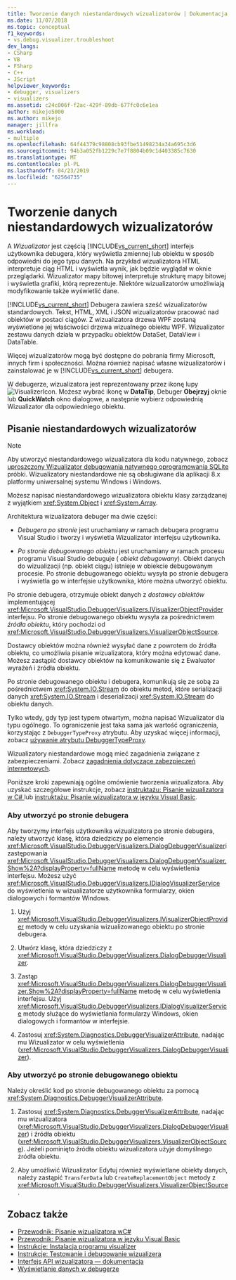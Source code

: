 ```yaml
---
title: Tworzenie danych niestandardowych wizualizatorów | Dokumentacja firmy Microsoft
ms.date: 11/07/2018
ms.topic: conceptual
f1_keywords:
- vs.debug.visualizer.troubleshoot
dev_langs:
- CSharp
- VB
- FSharp
- C++
- JScript
helpviewer_keywords:
- debugger, visualizers
- visualizers
ms.assetid: c24c006f-f2ac-429f-89db-677fc0c6e1ea
author: mikejo5000
ms.author: mikejo
manager: jillfra
ms.workload:
- multiple
ms.openlocfilehash: 64f44379c98808cb93fbe51498234a34a695c3d6
ms.sourcegitcommit: 94b3a052fb1229c7e7f8804b09c1d403385c7630
ms.translationtype: MT
ms.contentlocale: pl-PL
ms.lasthandoff: 04/23/2019
ms.locfileid: "62564735"
---
```

# <a name="create-custom-data-visualizers"></a>Tworzenie danych niestandardowych wizualizatorów
 A *Wizualizator* jest częścią [!INCLUDE[vs_current_short](../code-quality/includes/vs_current_short_md.md)] interfejs użytkownika debugera, który wyświetla zmiennej lub obiektu w sposób odpowiedni do jego typu danych. Na przykład wizualizatora HTML interpretuje ciąg HTML i wyświetla wynik, jak będzie wyglądał w oknie przeglądarki. Wizualizator mapy bitowej interpretuje strukturę mapy bitowej i wyświetla grafiki, którą reprezentuje. Niektóre wizualizatorów umożliwiają modyfikowanie także wyświetlić dane.

 [!INCLUDE[vs_current_short](../code-quality/includes/vs_current_short_md.md)] Debugera zawiera sześć wizualizatorów standardowych. Tekst, HTML, XML i JSON wizualizatorów pracować nad obiektów w postaci ciągów. Z wizualizatora drzewa WPF zostaną wyświetlone jej właściwości drzewa wizualnego obiektu WPF. Wizualizator zestawu danych działa w przypadku obiektów DataSet, DataView i DataTable.

Więcej wizualizatorów mogą być dostępne do pobrania firmy Microsoft, innych firm i społeczności. Można również napisać własne wizualizatorów i zainstalować je w [!INCLUDE[vs_current_short](../code-quality/includes/vs_current_short_md.md)] debugera.

W debugerze, wizualizatora jest reprezentowany przez ikonę lupy ![VisualizerIcon](../debugger/media/dbg-tips-visualizer-icon.png "ikonę Wizualizator"). Możesz wybrać ikonę w **DataTip**, Debuger **Obejrzyj** oknie lub **QuickWatch** okno dialogowe, a następnie wybierz odpowiednią Wizualizator dla odpowiedniego obiektu.

## <a name="write-custom-visualizers"></a>Pisanie niestandardowych wizualizatorów

 > [!NOTE]
 > Aby utworzyć niestandardowego wizualizatora dla kodu natywnego, zobacz [uproszczony Wizualizator debugowania natywnego oprogramowania SQLite](https://github.com/Microsoft/VSSDK-Extensibility-Samples/tree/master/SqliteVisualizer) próbki. Wizualizatory niestandardowe nie są obsługiwane dla aplikacji 8.x platformy uniwersalnej systemu Windows i Windows.

Możesz napisać niestandardowego wizualizatora obiektu klasy zarządzanej z wyjątkiem <xref:System.Object> i <xref:System.Array>.

Architektura wizualizatora debuger ma dwie części:

- *Debugera po stronie* jest uruchamiany w ramach debugera programu Visual Studio i tworzy i wyświetla Wizualizator interfejsu użytkownika.

- *Po stronie debugowanego obiektu* jest uruchamiany w ramach procesu programu Visual Studio debuguje ( *obiekt debugowany*). Obiekt danych do wizualizacji (np. obiekt ciągu) istnieje w obiekcie debugowanym procesie. Po stronie debugowanego obiektu wysyła po stronie debugera i wyświetla go w interfejsie użytkownika, które można utworzyć obiektu.

Po stronie debugera, otrzymuje obiekt danych z *dostawcy obiektów* implementującej <xref:Microsoft.VisualStudio.DebuggerVisualizers.IVisualizerObjectProvider> interfejsu. Po stronie debugowanego obiektu wysyła za pośrednictwem *źródła obiektu*, który pochodzi od <xref:Microsoft.VisualStudio.DebuggerVisualizers.VisualizerObjectSource>.

Dostawcy obiektów można również wysyłać dane z powrotem do źródła obiektu, co umożliwia pisanie wizualizatora, który można edytować dane. Możesz zastąpić dostawcy obiektów na komunikowanie się z Ewaluator wyrażeń i źródła obiektu.

Po stronie debugowanego obiektu i debugera, komunikują się ze sobą za pośrednictwem <xref:System.IO.Stream> do obiektu metod, które serializacji danych <xref:System.IO.Stream> i deserializacji <xref:System.IO.Stream> do obiektu danych.

Tylko wtedy, gdy typ jest typem otwartym, można napisać Wizualizator dla typu ogólnego. To ograniczenie jest taka sama jak wartość ograniczenia, korzystając z `DebuggerTypeProxy` atrybutu. Aby uzyskać więcej informacji, zobacz [używanie atrybutu DebuggerTypeProxy](../debugger/using-debuggertypeproxy-attribute.md).

Wizualizatory niestandardowe mogą mieć zagadnienia związane z zabezpieczeniami. Zobacz [zagadnienia dotyczące zabezpieczeń internetowych](../debugger/visualizer-security-considerations.md).

Poniższe kroki zapewniają ogólne omówienie tworzenia wizualizatora. Aby uzyskać szczegółowe instrukcje, zobacz [instruktażu: Pisanie wizualizatora w C# ](../debugger/walkthrough-writing-a-visualizer-in-csharp.md) lub [instruktażu: Pisanie wizualizatora w języku Visual Basic](../debugger/walkthrough-writing-a-visualizer-in-visual-basic.md).

### <a name="to-create-the-debugger-side"></a>Aby utworzyć po stronie debugera

Aby tworzymy interfejs użytkownika wizualizatora po stronie debugera, należy utworzyć klasę, która dziedziczy po elemencie <xref:Microsoft.VisualStudio.DebuggerVisualizers.DialogDebuggerVisualizer>i zastępowania <xref:Microsoft.VisualStudio.DebuggerVisualizers.DialogDebuggerVisualizer.Show%2A?displayProperty=fullName> metodę w celu wyświetlenia interfejsu. Możesz użyć <xref:Microsoft.VisualStudio.DebuggerVisualizers.IDialogVisualizerService> do wyświetlenia w wizualizatorze użytkownika formularzy, okien dialogowych i formantów Windows.

1. Użyj <xref:Microsoft.VisualStudio.DebuggerVisualizers.IVisualizerObjectProvider> metody w celu uzyskania wizualizowanego obiektu po stronie debugera.

1. Utwórz klasę, która dziedziczy z <xref:Microsoft.VisualStudio.DebuggerVisualizers.DialogDebuggerVisualizer>.

1. Zastąp <xref:Microsoft.VisualStudio.DebuggerVisualizers.DialogDebuggerVisualizer.Show%2A?displayProperty=fullName> metodę w celu wyświetlenia interfejsu. Użyj <xref:Microsoft.VisualStudio.DebuggerVisualizers.IDialogVisualizerService> metody służące do wyświetlania formularzy Windows, okien dialogowych i formantów w interfejsie.

4. Zastosuj <xref:System.Diagnostics.DebuggerVisualizerAttribute>, nadając mu Wizualizator w celu wyświetlenia (<xref:Microsoft.VisualStudio.DebuggerVisualizers.DialogDebuggerVisualizer>).

### <a name="to-create-the-debuggee-side"></a>Aby utworzyć po stronie debugowanego obiektu

Należy określić kod po stronie debugowanego obiektu za pomocą <xref:System.Diagnostics.DebuggerVisualizerAttribute>.

1. Zastosuj <xref:System.Diagnostics.DebuggerVisualizerAttribute>, nadając mu wizualizatora (<xref:Microsoft.VisualStudio.DebuggerVisualizers.DialogDebuggerVisualizer>) i źródła obiektu (<xref:Microsoft.VisualStudio.DebuggerVisualizers.VisualizerObjectSource>). Jeżeli pominięto źródła obiektu wizualizatora użyje domyślnego źródła obiektu.

1. Aby umożliwić Wizualizator Edytuj również wyświetlane obiekty danych, należy zastąpić `TransferData` lub `CreateReplacementObject` metody z <xref:Microsoft.VisualStudio.DebuggerVisualizers.VisualizerObjectSource>.

## <a name="see-also"></a>Zobacz także

- [Przewodnik: Pisanie wizualizatora wC#](../debugger/walkthrough-writing-a-visualizer-in-csharp.md)
- [Przewodnik: Pisanie wizualizatora w języku Visual Basic](../debugger/walkthrough-writing-a-visualizer-in-visual-basic.md)
- [Instrukcje: Instalacja programu visualizer](../debugger/how-to-install-a-visualizer.md)
- [Instrukcje: Testowanie i debugowanie wizualizera](../debugger/how-to-test-and-debug-a-visualizer.md)
- [Interfejs API wizualizatora — dokumentacja](../debugger/visualizer-api-reference.md)
- [Wyświetlanie danych w debugerze](../debugger/viewing-data-in-the-debugger.md)
